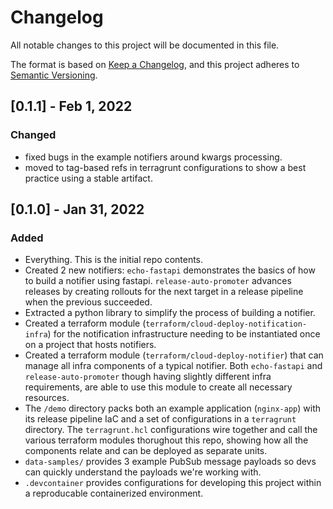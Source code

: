 # Changelog

All notable changes to this project will be documented in this file.

The format is based on [Keep a Changelog](https://keepachangelog.com/en/1.0.0/),
and this project adheres to [Semantic Versioning](https://semver.org/spec/v2.0.0.html).

## [0.1.1] - Feb 1, 2022

### Changed

- fixed bugs in the example notifiers around kwargs processing.
- moved to tag-based refs in terragrunt configurations to show a best practice using a stable artifact.

## [0.1.0] - Jan 31, 2022

### Added

- Everything. This is the initial repo contents.
- Created 2 new notifiers: `echo-fastapi` demonstrates the basics of how to build a notifier using fastapi. `release-auto-promoter` advances releases by creating rollouts for the next target in a release pipeline when the previous succeeded.
- Extracted a python library to simplify the process of building a notifier.
- Created a terraform module (`terraform/cloud-deploy-notification-infra`) for the notification infrastructure needing to be instantiated once on a project that hosts notifiers.
- Created a terraform module (`terraform/cloud-deploy-notifier`) that can manage all infra components of a typical notifier. Both `echo-fastapi` and `release-auto-promoter` though having slightly different infra requirements, are able to use this module to create all necessary resources.
- The `/demo` directory packs both an example application (`nginx-app`) with its release pipeline IaC and a set of configurations in a `terragrunt` directory. The `terragrunt.hcl` configurations wire together and call the various terraform modules thorughout this repo, showing how all the components relate and can be deployed as separate units.
- `data-samples/` provides 3 example PubSub message payloads so devs can quickly understand the payloads we're working with.
- `.devcontainer` provides configurations for developing this project within a reproducable containerized environment.
